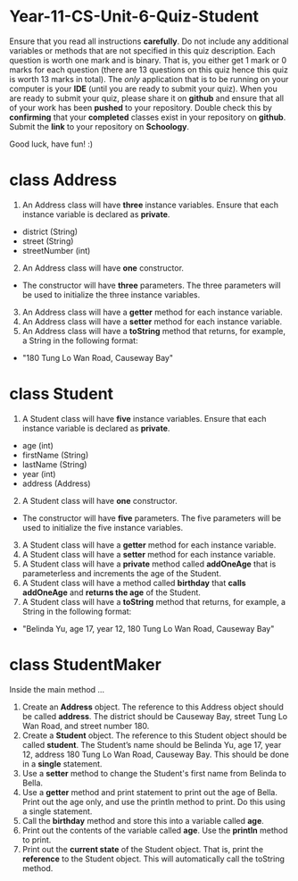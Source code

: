 # Year-11-CS-Unit-6-Quiz-Student

Ensure that you read all instructions <b>carefully</b>. Do not include any additional variables or methods that are not specified in this quiz description. Each question is worth one mark and is binary. That is, you either get 1 mark or 0 marks for each question (there are 13 questions on this quiz hence this quiz is worth 13 marks in total). The <i>only</i> application that is to be running on your computer is your <b>IDE</b> (until you are ready to submit your quiz). When you are ready to submit your quiz, please share it on <b>github</b> and ensure that all of your work has been <b>pushed</b> to your repository. Double check this by <b>confirming</b> that your <b>completed</b> classes exist in your repository on <b>github</b>. Submit the <b>link</b> to your repository on <b>Schoology</b>. 

Good luck, have fun! :)

# class Address
1. An Address class will have <b>three</b> instance variables. Ensure that each instance variable is declared as <b>private</b>.
* district (String)
* street (String)
* streetNumber (int)
2. An Address class will have <b>one</b> constructor. 
* The constructor will have <b>three</b> parameters. The three parameters will be used to initialize the three instance variables. 
3. An Address class will have a <b>getter</b> method for each instance variable.
4. An Address class will have a <b>setter</b> method for each instance variable.
5. An Address class will have a <b>toString</b> method that returns, for example, a String in the following format:
* "180 Tung Lo Wan Road, Causeway Bay"
# class Student
1. A Student class will have <b>five</b> instance variables. Ensure that each instance variable is declared as <b>private</b>.
* age (int)
* firstName (String)
* lastName (String)
* year (int)
* address (Address)
2. A Student class will have <b>one</b> constructor.
* The constructor will have <b>five</b> parameters. The five parameters will be used to initialize the five instance variables. 
3. A Student class will have a <b>getter</b> method for each instance variable.
4. A Student class will have a <b>setter</b> method for each instance variable.
5. A Student class will have a <b>private</b> method called <b>addOneAge</b> that is parameterless and increments the age of the Student.
6. A Student class will have a method called <b>birthday</b> that <b>calls addOneAge</b> and <b>returns the age</b> of the Student.
7. A Student class will have a <b>toString</b> method that returns, for example, a String in the following format:
* "Belinda Yu, age 17, year 12, 180 Tung Lo Wan Road, Causeway Bay"
# class StudentMaker
Inside the main method …
1. Create an <b>Address</b> object. The reference to this Address object should be called <b>address</b>. The district should be Causeway Bay, street Tung Lo Wan Road, and street number 180.
2. Create a <b>Student</b> object. The reference to this Student object should be called <b>student</b>. The Student’s name should be Belinda Yu, age 17, year 12, address 180 Tung Lo Wan Road, Causeway Bay. This should be done in a <b>single</b> statement.
3. Use a <b>setter</b> method to change the Student's first name from Belinda to Bella.
4. Use a <b>getter</b> method and print statement to print out the age of Bella. Print out the age only, and use the println method to print. Do this using a single statement.
5. Call the <b>birthday</b> method and store this into a variable called <b>age</b>.
6. Print out the contents of the variable called <b>age</b>. Use the <b>println</b> method to print.
7. Print out the <b>current state</b> of the Student object. That is, print the <b>reference</b> to the Student object. This will automatically call the toString method.
